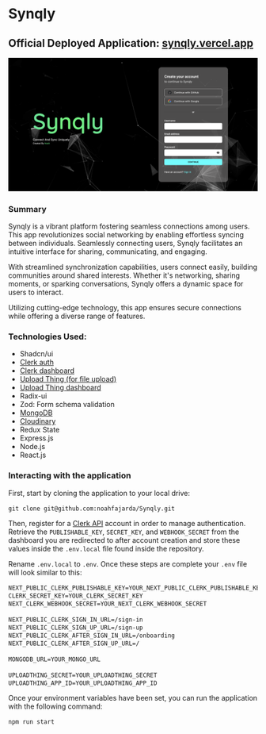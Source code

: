 # Synqly

## Official Deployed Application: [synqly.vercel.app](https://synqly.vercel.app/)

<div>
<img
src="/public/screenshots/screenshot-1.png"
alt="image1"
/></div>

### Summary

Synqly is a vibrant platform fostering seamless connections among users. This app revolutionizes social networking by enabling effortless syncing between individuals. Seamlessly connecting users, Synqly facilitates an intuitive interface for sharing, communicating, and engaging.

With streamlined synchronization capabilities, users connect easily, building communities around shared interests. Whether it's networking, sharing moments, or sparking conversations, Synqly offers a dynamic space for users to interact.

Utilizing cutting-edge technology, this app ensures secure connections while offering a diverse range of features.

### Technologies Used:

- Shadcn/ui
- [Clerk auth](https://clerk.com/docs/references/nextjs/custom-signup-signin-pages)
- [Clerk dashboard](https://dashboard.clerk.com/apps/app_2YTlBjVWiKloj6ktYZWmnQcPvoW/instances/ins_2YTlBlgPcjg9o168tIE6PjlI4sk)
- [Upload Thing (for file upload)](https://docs.uploadthing.com/getting-started/appdir)
- [Upload Thing dashboard](https://uploadthing.com/dashboard/4uwisvotrk/api-keys)
- Radix-ui
- Zod: Form schema validation
- [MongoDB](https://account.mongodb.com/account/profile/overview)
- [Cloudinary](https://console.cloudinary.com/console/c-a93be4c19875cf5fd32251bfff624e/media_library/folders/c5ffce1e3f093dc3c8b625c03f86299144)
- Redux State
- Express.js
- Node.js
- React.js

### Interacting with the application

First, start by cloning the application to your local drive:

```shell
git clone git@github.com:noahfajarda/Synqly.git
```

Then, register for a [Clerk API](https://clerk.com/) account in order to manage authentication. Retrieve the `PUBLISHABLE_KEY`, `SECRET_KEY`, and `WEBHOOK_SECRET` from the dashboard you are redirected to after account creation and store these values inside the `.env.local` file found inside the repository.

Rename `.env.local` to `.env`. Once these steps are complete your `.env` file will look similar to this:

```shell
NEXT_PUBLIC_CLERK_PUBLISHABLE_KEY=YOUR_NEXT_PUBLIC_CLERK_PUBLISHABLE_KEY
CLERK_SECRET_KEY=YOUR_CLERK_SECRET_KEY
NEXT_CLERK_WEBHOOK_SECRET=YOUR_NEXT_CLERK_WEBHOOK_SECRET

NEXT_PUBLIC_CLERK_SIGN_IN_URL=/sign-in
NEXT_PUBLIC_CLERK_SIGN_UP_URL=/sign-up
NEXT_PUBLIC_CLERK_AFTER_SIGN_IN_URL=/onboarding
NEXT_PUBLIC_CLERK_AFTER_SIGN_UP_URL=/

MONGODB_URL=YOUR_MONGO_URL

UPLOADTHING_SECRET=YOUR_UPLOADTHING_SECRET
UPLOADTHING_APP_ID=YOUR_UPLOADTHING_APP_ID
```

Once your environment variables have been set, you can run the application with the following command:

```shell
npm run start
```
